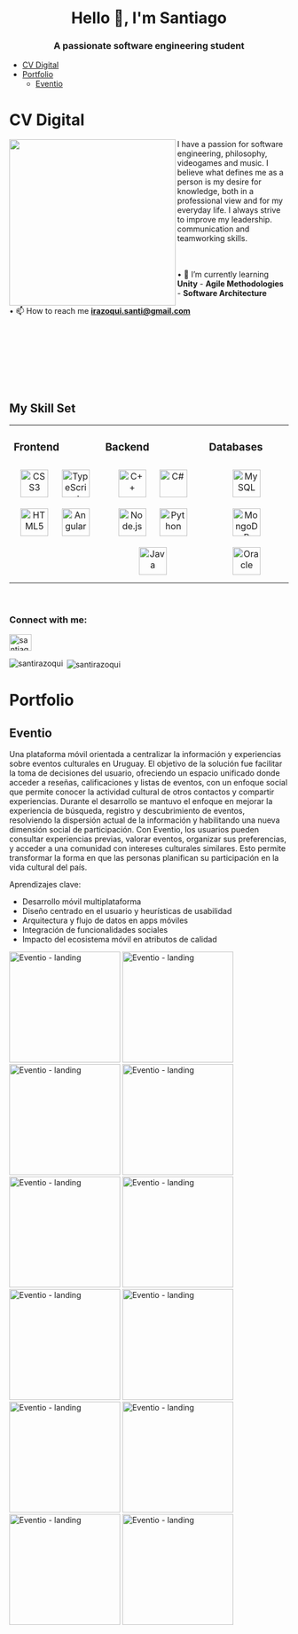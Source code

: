 <h1 align="center">Hello 👋, I'm Santiago</h1>
<h3 align="center">A passionate software engineering student</h3>

- [CV Digital](#CV-Digital)
- [Portfolio](#Portfolio)
  - [Eventio](#eventio)

# CV Digital
<img src="./Images/portrait.jpg" height="300px" align="left" margin="50px" />
<p>
  I have a passion for software engineering, philosophy, videogames and music. I believe what defines me as a person is my desire for knowledge, both in a professional view and for my everyday life. I always strive to improve my leadership. communication and teamworking skills.
</p>
<br></br>
• 🌱 I’m currently learning <b>Unity</b> - <b>Agile Methodologies</b> - <b>Software Architecture</b>

• 📫 How to reach me **irazoqui.santi@gmail.com**
<br></br>
<br></br>
<br></br>
<br></br>

## My Skill Set  
<table><tr><td valign="top" width="auto">



### Frontend  
<div align="center">  
<a href="https://www.w3schools.com/css/" target="_blank"><img style="margin: 10px" src="https://profilinator.rishav.dev/skills-assets/css3-original-wordmark.svg" alt="CSS3" height="50" /></a>  
<a href="https://www.typescriptlang.org/" target="_blank"><img style="margin: 10px" src="https://profilinator.rishav.dev/skills-assets/typescript-original.svg" alt="TypeScript" height="50" /></a>  
<a href="https://en.wikipedia.org/wiki/HTML5" target="_blank"><img style="margin: 10px" src="https://profilinator.rishav.dev/skills-assets/html5-original-wordmark.svg" alt="HTML5" height="50" /></a>  
<a href="https://angular.io/" target="_blank"><img style="margin: 10px" src="https://profilinator.rishav.dev/skills-assets/angularjs-original.svg" alt="Angular" height="50" /></a>  
</div>
</td>


<td valign="top" width="auto">

### Backend  
<div align="center">  
<a href="https://www.cplusplus.com/" target="_blank"><img style="margin: 10px" src="https://profilinator.rishav.dev/skills-assets/cplusplus-original.svg" alt="C++" height="50" /></a>  
<a href="https://docs.microsoft.com/en-us/dotnet/csharp/" target="_blank"><img style="margin: 10px" src="https://profilinator.rishav.dev/skills-assets/csharp-original.svg" alt="C#" height="50" /></a>  
<a href="https://nodejs.org/" target="_blank"><img style="margin: 10px" src="https://profilinator.rishav.dev/skills-assets/nodejs-original-wordmark.svg" alt="Node.js" height="50" /></a> 
<a href="https://www.python.org/" target="_blank"><img style="margin: 10px" src="https://profilinator.rishav.dev/skills-assets/python-original.svg" alt="Python" height="50" /></a>  
<a href="https://www.java.com/" target="_blank"><img style="margin: 10px" src="https://profilinator.rishav.dev/skills-assets/java-original-wordmark.svg" alt="Java" height="50" /></a>  
</div>

</td>

<td valign="top" width="auto">
  
### Databases  
<div align="center">  
<a href="https://www.mysql.com/" target="_blank"><img style="margin: 10px" src="https://profilinator.rishav.dev/skills-assets/mysql-original-wordmark.svg" alt="MySQL" height="50" /></a> 
<a href="https://www.mongodb.com/" target="_blank"><img style="margin: 10px" src="https://profilinator.rishav.dev/skills-assets/mongodb-original-wordmark.svg" alt="MongoDB" height="50" /></a>  
<a href="https://www.oracle.com/in/index.html" target="_blank"><img style="margin: 10px" src="https://profilinator.rishav.dev/skills-assets/oracle-original.svg" alt="Oracle" height="50" /></a>  
</div>

</td> 
</tr>
 
</table>  

<br/>  

<h3 align="left">Connect with me:</h3>
<p align="left">
<a href="https://linkedin.com/in/santiago-irazoqui-64780b162" target="blank"><img align="center" src="https://raw.githubusercontent.com/rahuldkjain/github-profile-readme-generator/master/src/images/icons/Social/linked-in-alt.svg" alt="santiago irazoqui" height="30" width="40" /></a>
</p>

<p><img align="left" src="https://github-readme-stats.vercel.app/api/top-langs?username=santirazoqui&show_icons=true&locale=en&layout=compact" alt="santirazoqui" /></p>

<p>&nbsp;<img align="center" src="https://github-readme-stats.vercel.app/api?username=santirazoqui&show_icons=true&locale=en" alt="santirazoqui" /></p>

# Portfolio
## Eventio
Una plataforma móvil orientada a centralizar la información y experiencias sobre eventos culturales en Uruguay. El objetivo de la solución fue facilitar la toma de decisiones del usuario, ofreciendo un espacio unificado donde acceder a reseñas, calificaciones y listas de eventos, con un enfoque social que permite conocer la actividad cultural de otros contactos y compartir experiencias.
Durante el desarrollo se mantuvo el enfoque en mejorar la experiencia de búsqueda, registro y descubrimiento de eventos, resolviendo la dispersión actual de la información y habilitando una nueva dimensión social de participación.
Con Eventio, los usuarios pueden consultar experiencias previas, valorar eventos, organizar sus preferencias, y acceder a una comunidad con intereses culturales similares. Esto permite transformar la forma en que las personas planifican su participación en la vida cultural del país.

Aprendizajes clave: 
* Desarrollo móvil multiplataforma
* Diseño centrado en el usuario y heurísticas de usabilidad
* Arquitectura y flujo de datos en apps móviles
* Integración de funcionalidades sociales
* Impacto del ecosistema móvil en atributos de calidad

<img src="./Images/Eventio/eventio%20-%20landing.png" alt="Eventio - landing" width="200"/> <img src="./Images/Eventio/eventio%20-%20signup.png" alt="Eventio - landing" width="200"/> <img src="./Images/Eventio/eventio%20-%20login.png" alt="Eventio - landing" width="200"/> <img src="./Images/Eventio/eventio%20-%20eventos.png" alt="Eventio - landing" width="200"/> <img src="./Images/Eventio/eventio%20-%20evento%20detalles.png" alt="Eventio - landing" width="200"/> <img src="./Images/Eventio/eventio%20-%20explorar.png" alt="Eventio - landing" width="200"/> <img src="./Images/Eventio/eventio%20-%20mis%20eventos.png" alt="Eventio - landing" width="200"/> <img src="./Images/Eventio/eventio%20-%20mis%20listas.png" alt="Eventio - landing" width="200"/> <img src="./Images/Eventio/eventio%20-%20crear%20lista.png" alt="Eventio - landing" width="200"/> <img src="./Images/Eventio/eventio%20-%20agregar%20a%20lista.png" alt="Eventio - landing" width="200"/> <img src="./Images/Eventio/eventio%20-%20perfil.png" alt="Eventio - landing" width="200"/> <img src="./Images/Eventio/eventio%20-%20editar%20perfil.png" alt="Eventio - landing" width="200"/>


